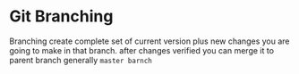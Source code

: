 # Git Branching

Branching create complete set of current version  plus new changes you are going 
to make in that branch.
after changes verified you can merge it to parent branch generally `master barnch`

 

